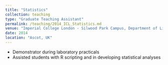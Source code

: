 ```yaml
---
title: "Statistics"
collection: teaching
type: "Graduate Teaching Assistant"
permalink: /teaching/2014_ICL_Statistics.md
venue: "Imperial College London - Silwood Park Campus, Department of Life Sciences"
date: 2014
location: "Ascot, UK"
---
```


- Demonstrator during laboratory practicals
- Assisted students with R scripting and in developing statistical analyses

